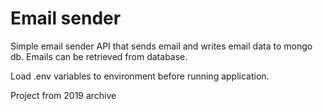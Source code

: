 # Email sender

Simple email sender API that sends email and writes email data to mongo db. Emails can be retrieved from database.

Load .env variables to environment before running application.

Project from 2019 archive

